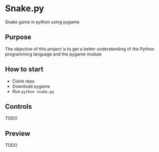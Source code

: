 # Snake.py
Snake game in python using pygame

## Purpose
The objective of this project is to get a better understanding of the Python programming language and the pygame module

## How to start
* Clone repo
* Download pygame
* Run <code>python snake.py</code>

## Controls
TODO

## Preview
TODO
